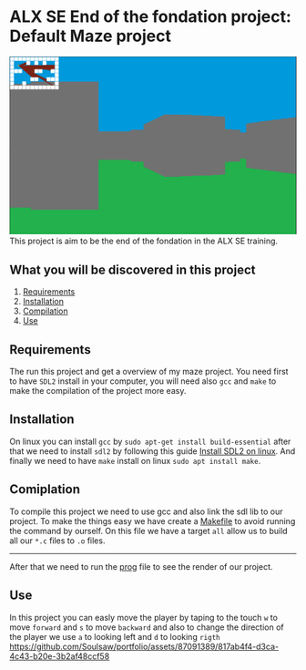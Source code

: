 # ALX SE End of the fondation project: Default Maze project
![render](./assets/renderer.png)
This project is aim to be the end of the fondation in the ALX SE training.
## What you will be discovered in this project
1. [Requirements](#Requirements)
2. [Installation](#Installation)
3. [Compilation](#Compilation)
4. [Use](#Use)
## Requirements
The run this project and get a overview of my maze project. You need first to have ``SDL2`` install in your computer, you will need also ``gcc`` and ``make`` to make the compilation of the project more easy.
## Installation
On linux you can install ``gcc`` by `sudo apt-get install build-essential` after that we need to install `sdl2` by following this guide [Install SDL2 on linux](https://lazyfoo.net/tutorials/SDL/01_hello_SDL/linux/index.php). And finally we need to have `make` install on linux `sudo apt install make`.
## Comiplation
To compile this project we need to use gcc and also link the sdl lib to our project. To make the things easy we have create a [Makefile](./README.md) to avoid running the command by ourself.
On this file we have a target ``all`` allow us to build all our `*.c` files to `.o` files.
****
After that we need to run the [prog](./prog) file to see the render of our project.
## Use
In this project you can easly move the player by taping to the touch `w` to move ``forward`` and `s` to move ``backward`` and also to change the direction of the player we use `a` to looking left and `d` to looking `rigth`
https://github.com/Soulsaw/portfolio/assets/87091389/817ab4f4-d3ca-4c43-b20e-3b2af48ccf58
